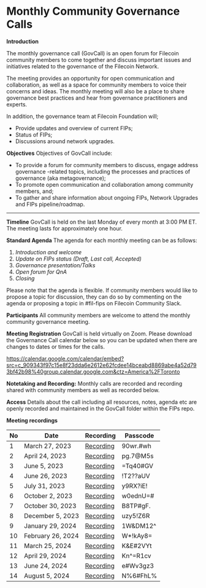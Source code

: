 # Monthly Community Governance Calls 

**Introduction**

The monthly governance call (GovCall) is an open forum for Filecoin community members to come together and discuss important issues and initiatives related to the governance of the Filecoin Network. 

The meeting provides an opportunity for open communication and collaboration, as well as a space for community members to voice their concerns and ideas. The monthly meeting will also be a place to share governance best practices and hear from governance practitioners and experts. 

In addition, the governance team at Filecoin Foundation will; 
* Provide updates and overview of current FIPs;
* Status of FIPs; 
* Discussions around network upgrades. 

**Objectives**
Objectives of GovCall include:  

* To provide a forum for community members to discuss, engage address governance -related topics, including the processes and practices of governance (aka metagovernance);
* To promote open communication and collaboration among community members, and;
* To gather and share information about ongoing FIPs, Network Upgrades and FIPs pipeline/roadmap.

---
**Timeline**
GovCall is held on the last Monday of every month at 3:00 PM ET. The meeting lasts for approximately one hour.

**Standard Agenda**
The agenda for each monthly meeting can be as follows:

1. *Introduction and welcome*
1. *Update on FIPs status (Draft, Last call, Accepted)*
1. *Governance presentation/Talks*
1. *Open forum for QnA*
1. *Closing*

Please note that the agenda is flexible.  If community members would like to propose a topic for discussion, they can do so by commenting on the agenda or proposing a topic in #fil-fips on Filecoin Community Slack. 

**Participants**
All community members are welcome to attend the monthly community governance meeting. 

**Meeting Registration**
GovCall is held virtually on Zoom. Please download the Governance Call calendar below so you can be updated when there are changes to dates or times for the calls.  

https://calendar.google.com/calendar/embed?src=c_909343f97c15e8f23dda6e2612e62fcdee14bceabd8869abe4a52d793bf42b98%40group.calendar.google.com&ctz=America%2FToronto 


**Notetaking and Recording:** 
Monthly calls are recorded and recording shared with community members as well as recorded below. 

**Access**
Details about the call including all resources, notes, agenda etc are openly recorded and maintained in the GovCall folder within the FIPs repo. 



**Meeting recordings** 

| No    | Date   | Recording | Passcode |
| ---   | ----   | --------- | -------- |
|   1   | March 27, 2023     | [Recording](https://fil-org.zoom.us/rec/share/fLp_p8KlbvasrWEK795BTjJ0_sy5qwNhtKsf0sOq973zVEnbW39TbT3KWbK0wuWn.Ai4lNDLBsMJbonWs)      | 90wr.#wh     |
|   2   | April 24, 2023     | [Recording](https://fil-org.zoom.us/rec/share/JFGDiDU1By9kFTZuT3eFecFX0bk_-VdTaNZdjSf-8TRzbEilYbuvrguAM3sSKGM2.vPf4KlhScZVd1Qko)      | pg.7@M5s   |
|   3   | June 5, 2023     | [Recording](https://fil-org.zoom.us/rec/share/2ta_8RrWFMs8gagcTDWKZ0Za9-Ahrtj_kgc7Cvvk7vFiUC3IA8fuZUHiYwx-UVCJ.oD1vBqZAMW1U3Wap)      | =Tq40#GV  |
|   4   | June 26, 2023     | [Recording](https://fil-org.zoom.us/rec/share/aBjaGcQml6w1OKC92ffDi15lJT_bqPUx--_8b4BhqWBNBy0r2YsYPfHOB4tTcT_Y.T2d2Ag85CasVWZXy?startTime=1687806180000) | !T2??aUV  |
|   5   | July 31, 2023     | [Recording](https://fil-org.zoom.us/rec/share/TMZ1-rz-qpYKE-i169QBIpFRcnEaMNQJR9b-WD0eWxeSJJLV7WXGtvoqoCQg5HL1.sRPAURxzIA01sKPP?startTime=1690830085000) | y9RX?iE!  |
|   6   | October 2, 2023     | [Recording](https://fil-org.zoom.us/rec/share/R7bdb6GrAxieFk6ZR9Ucpj3VQthVdMKj_IX99fS16rlAcnyeOW38aemDk-IHlnqF.AwDB7c6tMF3HsLZ9) | w0ednU=#  |
|   7   | October 30, 2023     | [Recording](https://fil-org.zoom.us/rec/share/X2IG863y947Zq51kngOkv87rr-KyFKak8T0a346NAY87VvIv8eb5ruOXOl2_QZlW.fI1BXVJyCXfMVcPt) | B8TP#gF.  |
|   8  | December 5, 2023     | [Recording](https://fil-org.zoom.us/rec/share/I-XooIurZcsKqvQf_XWtiaAMooLNffCPdUx1DaWBvSyybc7omHbTX7FLTda6dEme.92JfPEgoelAQDpYo) | uzy5!Z6R  |
|   9  | January 29, 2024     | [Recording](https://fil-org.zoom.us/rec/share/-PqMbwsc0vz9n2sfI5nl_qUwwthVj0pBDmTwx2Qf8Qxd58j_HL7rE7s7-puloNEL.d7ETjuKwtkRxyRMJ) | 1W&DM12^  |
|   10  | February 26, 2024     | [Recording](https://fil-org.zoom.us/rec/share/CMs0lD_Nk4xw31cb3aC63rl50SMIMJxA1HxdUvE2GkBauseDYBIegxaYECDllwuO.L-t0cC-Kh22Hz7d8) | W*!kAy8=  |
|   11  | March 25, 2024     | [Recording](https://fil-org.zoom.us/rec/share/CKKSDTu9ZL67HFwmbLjF3sL8Z46qWhcNVJ0hApOnreaCw9NeU3MWABLNa83U7nI.kl-iOw5kz5ZdZtc2) | K&E#2VYt |
|   12  | April 29, 2024     | [Recording](https://fil-org.zoom.us/rec/share/KxkexHCQZfpUmaMf3tVK18r1Us_9IUhD4FttflHGQyv6OVM61zCs8r6wHBSgMpKQ.o9ZkP_x0SIoymBm6) | Kn^=R1cv |
|   13  | June 24, 2024     | [Recording](https://fil-org.zoom.us/rec/share/_0npn_ZbYYiMGjiouvaQME59HGEGwkpODbCFSUNATBlJs35gP5hAbwQk3zZroHWG.R8JhWhFzZswjWUx1) | e#Wv3gz3 |
|   14  | August 5, 2024     | [Recording](https://fil-org.zoom.us/rec/share/q9TsJGZZQKLXbnJk_xLvqDvaXitYH_uAD1sRjQCjvlxZfKI_zfjBnVCvAVOxYvHY.ng1kg5lnKSWdjblH?startTime=1722888309000) | N%6#FhL% |